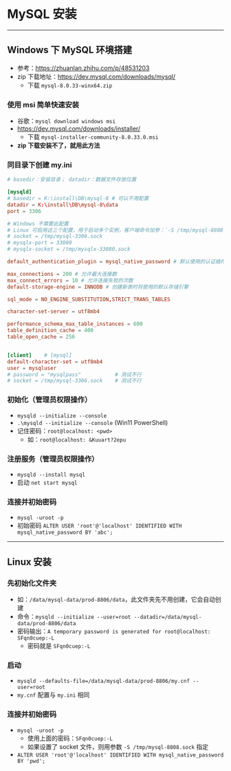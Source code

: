 # MySQL 安装

---
## Windows 下 MySQL 环境搭建
- 参考：https://zhuanlan.zhihu.com/p/48531203
- zip 下载地址：https://dev.mysql.com/downloads/mysql/
  - 下载 `mysql-8.0.33-winx64.zip`

### 使用 msi 简单快速安装
- 谷歌：`mysql download windows msi`
- https://dev.mysql.com/downloads/installer/
  - 下载 `mysql-installer-community-8.0.33.0.msi`
- **zip 下载安装不了，就用此方法**

### 同目录下创建 my.ini
```conf
# basedir：安装目录； datadir：数据文件存放位置

[mysqld]
# basedir = K:\install\DB\mysql-8 # 可以不用配置
datadir = K:\install\DB\mysql-8\data
port = 3306

# Windows 不需要此配置
# Linux 可启用这三个配置，用于启动多个实例，客户端命令加参：`-S /tmp/mysql-8808.sock`
# socket = /tmp/mysql-3306.sock   
# mysqlx-port = 33080
# mysqlx-socket = /tmp/mysqlx-33080.sock

default_authentication_plugin = mysql_native_password # 默认使用的认证插件

max_connections = 200 # 允许最大连接数
max_connect_errors = 10 # 允许连接失败的次数
default-storage-engine = INNODB # 创建新表时将使用的默认存储引擎

sql_mode = NO_ENGINE_SUBSTITUTION,STRICT_TRANS_TABLES 

character-set-server = utf8mb4

performance_schema_max_table_instances = 600
table_definition_cache = 400
table_open_cache = 256


[client]    # [mysql]
default-character-set = utf8mb4
user = mysqluser
# password = "mysqlpass"           # 测试不行
# socket = /tmp/mysql-3306.sock    # 测试不行
```

### 初始化（管理员权限操作）
- `mysqld --initialize --console`
- `.\mysqld --initialize --console` (Win11 PowerShell)
- 记住密码：`root@localhost: <pwd>`
  - 如：`root@localhost: &Kuuart?2epu`

### 注册服务（管理员权限操作）
- `mysqld --install mysql`
- 启动 `net start mysql`

### 连接并初始密码
- `mysql -uroot -p`
- 初始密码 `ALTER USER 'root'@'localhost' IDENTIFIED WITH mysql_native_password BY 'abc';`


----
## Linux 安装
### 先初始化文件夹 
- 如：`/data/mysql-data/prod-8806/data`，此文件夹先不用创建，它会自动创建
- 命令：`mysqld --initialize --user=root --datadir=/data/mysql-data/prod-8806/data`
- 密码输出：`A temporary password is generated for root@localhost: SFqn0cuep:-L`
  - 密码就是 `SFqn0cuep:-L`

### 启动
- `mysqld --defaults-file=/data/mysql-data/prod-8806/my.cnf --user=root`
- `my.cnf` 配置与 `my.ini` 相同

### 连接并初始密码
- `mysql -uroot -p`
  - 使用上面的密码：`SFqn0cuep:-L`
  - 如果设置了 socket 文件，则用参数 `-S /tmp/mysql-8808.sock` 指定
- `ALTER USER 'root'@'localhost' IDENTIFIED WITH mysql_native_password BY 'pwd';`


